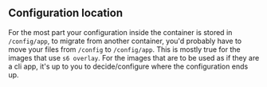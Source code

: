 
## Configuration location

For the most part your configuration inside the container is stored in `/config/app`, to migrate from another container, you'd probably have to move your files from `/config` to `/config/app`. This is mostly true for the images that use `s6 overlay`. For the images that are to be used as if they are a cli app, it's up to you to decide/configure where the configuration ends up.
